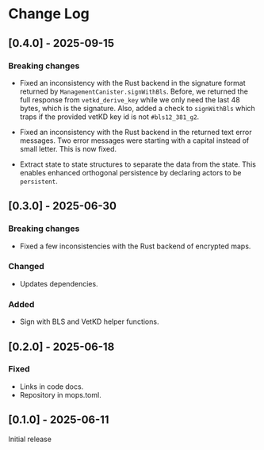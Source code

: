 # Change Log

## [0.4.0] - 2025-09-15

### Breaking changes

- Fixed an inconsistency with the Rust backend in the signature format returned by `ManagementCanister.signWithBls`. Before, we returned the full response from `vetkd_derive_key` while we only need the last 48 bytes, which is the signature. Also, added a check to `signWithBls` which traps if the provided vetKD key id is not `#bls12_381_g2`.

- Fixed an inconsistency with the Rust backend in the returned text error messages. Two error messages were starting with a capital instead of small letter. This is now fixed.

- Extract state to state structures to separate the data from the state. This enables enhanced orthogonal persistence by declaring actors to be `persistent`.

## [0.3.0] - 2025-06-30

### Breaking changes

- Fixed a few inconsistencies with the Rust backend of encrypted maps. 

### Changed

- Updates dependencies.

### Added
- Sign with BLS and VetKD helper functions.

## [0.2.0] - 2025-06-18

### Fixed
- Links in code docs.
- Repository in mops.toml.

## [0.1.0] - 2025-06-11

Initial release
